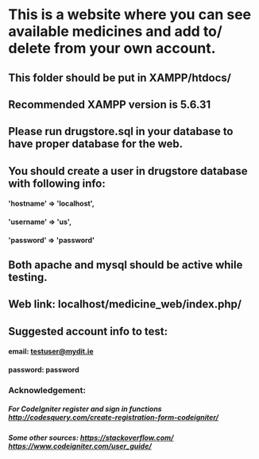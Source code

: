 # This is a website where you can see available medicines and add to/ delete from your own account.
## This folder should be put in XAMPP/htdocs/
## Recommended XAMPP version is 5.6.31
## Please run drugstore.sql in your database to have proper database for the web.
## You should create a user in drugstore database with following info: 
####    'hostname' => 'localhost',
#### 	'username' => 'us',
#### 	'password' => 'password'
## Both apache and mysql should be active while testing.
## Web link: localhost/medicine_web/index.php/
## Suggested account info to test:
#### email: testuser@mydit.ie
#### password: password
### Acknowledgement:
##### For CodeIgniter register and sign in functions http://codesquery.com/create-registration-form-codeigniter/
##### Some other sources: https://stackoverflow.com/ https://www.codeigniter.com/user_guide/ 

